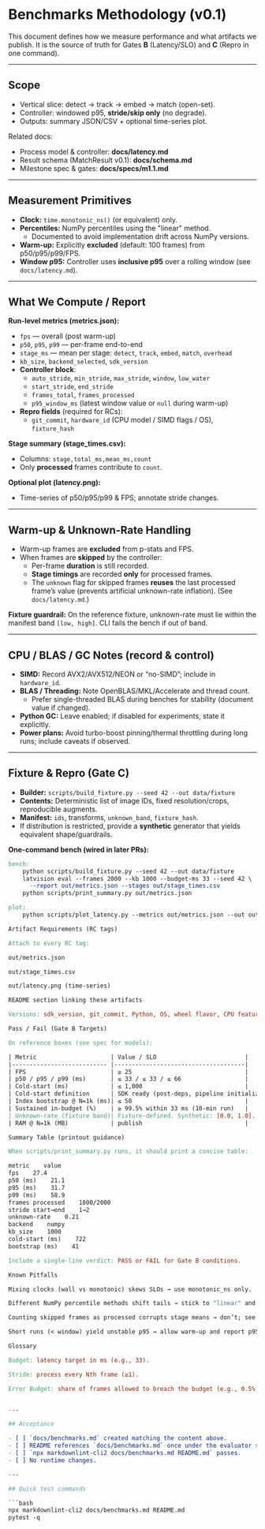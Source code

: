# Benchmarks Methodology (v0.1)

This document defines how we measure performance and what artifacts we publish.
It is the source of truth for Gates **B** (Latency/SLO) and **C** (Repro in one command).

---

## Scope

- Vertical slice: detect → track → embed → match (open-set).
- Controller: windowed p95, **stride/skip only** (no degrade).
- Outputs: summary JSON/CSV + optional time-series plot.

Related docs:

- Process model & controller: **docs/latency.md**
- Result schema (MatchResult v0.1): **docs/schema.md**
- Milestone spec & gates: **docs/specs/m1.1.md**

---

## Measurement Primitives

- **Clock:** `time.monotonic_ns()` (or equivalent) only.
- **Percentiles:** NumPy percentiles using the "linear" method.
  - Documented to avoid implementation drift across NumPy versions.
- **Warm-up:** Explicitly **excluded** (default: 100 frames) from p50/p95/p99/FPS.
- **Window p95:** Controller uses **inclusive p95** over a rolling window (see `docs/latency.md`).

---

## What We Compute / Report

**Run-level metrics (metrics.json):**

- `fps` — overall (post warm-up)
- `p50`, `p95`, `p99` — per-frame end-to-end
- `stage_ms` — mean per stage: `detect`, `track`, `embed`, `match`, `overhead`
- `kb_size`, `backend_selected`, `sdk_version`
- **Controller block**:
  - `auto_stride`, `min_stride`, `max_stride`, `window`, `low_water`
  - `start_stride`, `end_stride`
  - `frames_total`, `frames_processed`
  - `p95_window_ms` (latest window value or `null` during warm-up)
- **Repro fields** (required for RCs):
  - `git_commit`, `hardware_id` (CPU model / SIMD flags / OS), `fixture_hash`

**Stage summary (stage_times.csv):**

- Columns: `stage,total_ms,mean_ms,count`
- Only **processed** frames contribute to `count`.

**Optional plot (latency.png):**

- Time-series of p50/p95/p99 & FPS; annotate stride changes.

---

## Warm-up & Unknown-Rate Handling

- Warm-up frames are **excluded** from p-stats and FPS.
- When frames are **skipped** by the controller:
  - Per-frame **duration** is still recorded.
  - **Stage timings** are recorded **only** for processed frames.
  - The `unknown` flag for skipped frames **reuses** the last processed frame’s
    value (prevents artificial unknown-rate inflation). (See `docs/latency.md`.)

**Fixture guardrail:** On the reference fixture, unknown-rate must lie within
the manifest band `[low, high]`. CLI fails the bench if out of band.

---

## CPU / BLAS / GC Notes (record & control)

- **SIMD:** Record AVX2/AVX512/NEON or “no-SIMD”; include in `hardware_id`.
- **BLAS / Threading:** Note OpenBLAS/MKL/Accelerate and thread count.
  - Prefer single-threaded BLAS during benches for stability (document value if changed).
- **Python GC:** Leave enabled; if disabled for experiments, state it explicitly.
- **Power plans:** Avoid turbo-boost pinning/thermal throttling during long runs; include caveats if observed.

---

## Fixture & Repro (Gate C)

- **Builder:** `scripts/build_fixture.py --seed 42 --out data/fixture`
- **Contents:** Deterministic list of image IDs, fixed resolution/crops, reproducible augments.
- **Manifest:** `ids`, transforms, `unknown_band`, `fixture_hash`.
- If distribution is restricted, provide a **synthetic** generator that yields equivalent shape/guardrails.

**One-command bench (wired in later PRs):**

```makefile
bench:
    python scripts/build_fixture.py --seed 42 --out data/fixture
    latvision eval --frames 2000 --kb 1000 --budget-ms 33 --seed 42 \
      --report out/metrics.json --stages out/stage_times.csv
    python scripts/print_summary.py out/metrics.json

plot:
    python scripts/plot_latency.py --metrics out/metrics.json --out out/latency.png

Artifact Requirements (RC tags)

Attach to every RC tag:

out/metrics.json

out/stage_times.csv

out/latency.png (time-series)

README section linking these artifacts

Versions: sdk_version, git_commit, Python, OS, wheel flavor, CPU features

Pass / Fail (Gate B Targets)

On reference boxes (see spec for models):

| Metric                     | Value / SLO                         |
|--------------------------- |-------------------------------------|
| FPS                        | ≥ 25                                |
| p50 / p95 / p99 (ms)       | ≤ 33 / ≤ 33 / ≤ 66                  |
| Cold-start (ms)            | ≤ 1,000                             |
| Cold-start definition      | SDK ready (post-deps, pipeline initialized) → first MatchResult |
| Index bootstrap @ N=1k (ms)| ≤ 50                                |
| Sustained in-budget (%)    | ≥ 99.5% within 33 ms (10-min run)   |
| Unknown-rate (fixture band)| Fixture-defined. Synthetic: [0.0, 1.0]. COCO target: [0.10, 0.40]. |
| RAM @ N=1k (MB)            | publish                             |

Summary Table (printout guidance)

When scripts/print_summary.py runs, it should print a concise table:

metric    value
fps    27.4
p50 (ms)    21.1
p95 (ms)    31.7
p99 (ms)    58.9
frames processed    1800/2000
stride start→end    1→2
unknown-rate    0.21
backend    numpy
kb_size    1000
cold-start (ms)    722
bootstrap (ms)    41

Include a single-line verdict: PASS or FAIL for Gate B conditions.

Known Pitfalls

Mixing clocks (wall vs monotonic) skews SLOs → use monotonic_ns only.

Different NumPy percentile methods shift tails → stick to "linear" and record version.

Counting skipped frames as processed corrupts stage means → don’t; see rules above.

Short runs (< window) yield unstable p95 → allow warm-up and report p95_window_ms=null until ready.

Glossary

Budget: latency target in ms (e.g., 33).

Stride: process every Nth frame (≥1).

Error Budget: share of frames allowed to breach the budget (e.g., 0.5%).


---

## Acceptance

- [ ] `docs/benchmarks.md` created matching the content above.
- [ ] README references `docs/benchmarks.md` once under the evaluator section.
- [ ] `npx markdownlint-cli2 docs/benchmarks.md README.md` passes.
- [ ] No runtime changes.

---

## Quick test commands

```bash
npx markdownlint-cli2 docs/benchmarks.md README.md
pytest -q
```
